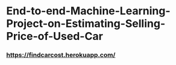 # End-to-end-Machine-Learning-Project-on-Estimating-Selling-Price-of-Used-Car

### https://findcarcost.herokuapp.com/
